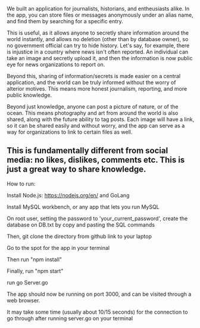 
We built an application for journalists, historians, and entheusiasts alike. In the app, you can store files or messages anonymously under an alias name, and find them by searching for a specific entry.

This is useful, as it allows anyone to secretly share information around the world instantly, and allows no deletion (other than by database owner), so no government official can try to hide history. Let's say, for example, there is injustice in a country where news isn't often reported. An individual can take an image and secretly upload it, and then the information is now public eye for news organizations to report on.

Beyond this, sharing of information/secrets is made easier on a central application, and the world can be truly informed without the worry of alterior motives. This means more honest journalism, reporting, and more public knowledge.

Beyond just knowledge, anyone can post a picture of nature, or of the ocean. This means photography and art from around the world is also shared, along with the future ability to tag posts. Each image will have a link, so it can be shared easily and without worry, and the app can serve as a way for organizations to link to certain files as well.

This is fundamentally different from social media: no likes, dislikes, comments etc. This is just a great way to share knowledge.
----------------------------------------------------------------------------------------------------------------------------------------

How to run:

Install Node.js: https://nodejs.org/en/ and GoLang

Install MySQL workbench, or any app that lets you run MySQL

On root user, setting the password to 'your_current_password', create the database on DB.txt by copy and pasting the SQL commands

Then, git clone the directory from github link to your laptop

Go to the spot for the app in your terminal

Then run "npm install"

Finally, run "npm start"

run go Server.go

The app should now be running on port 3000, and can be visited through a web browser.

It may take some time (usually about 10/15 seconds) for the connection to go through after running server.go on your terminal


